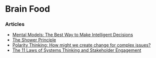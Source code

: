 # Brain Food
### Articles
- [Mental Models: The Best Way to Make Intelligent Decisions](https://fs.blog/mental-models/)
- [The Shower Principle](https://en.wikipedia.org/wiki/The_Shower_Principle)
- [Polarity Thinking: How might we create change for complex issues?](https://www.agoodspace.org/polarity-thinking-how-might-we-create-change-for-complex-issues/)
- [The 11 Laws of Systems Thinking and Stakeholder Engagement](https://thoughtexchange.com/blog/the-11-laws-of-systems-thinking-and-stakeholder-engagement/)
